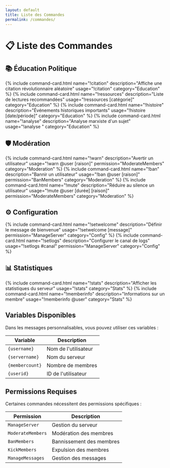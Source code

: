 ```yaml
---
layout: default
title: Liste des Commandes
permalink: /commandes/
---
```


# 📋 Liste des Commandes

<div class="command-section">
    <h2>📚 Éducation Politique</h2>
    {% include command-card.html 
        name="!citation"
        description="Affiche une citation révolutionnaire aléatoire"
        usage="!citation"
        category="Education"
    %}
    {% include command-card.html 
        name="!ressources"
        description="Liste de lectures recommandées"
        usage="!ressources [catégorie]"
        category="Education"
    %}
    {% include command-card.html 
        name="!histoire"
        description="Événements historiques importants"
        usage="!histoire [date/période]"
        category="Education"
    %}
    {% include command-card.html 
        name="!analyse"
        description="Analyse marxiste d'un sujet"
        usage="!analyse <sujet>"
        category="Education"
    %}
</div>

<div class="command-section">
    <h2>🛡️ Modération</h2>
    {% include command-card.html 
        name="!warn"
        description="Avertir un utilisateur"
        usage="!warn @user [raison]"
        permission="ModerateMembers"
        category="Moderation"
    %}
    {% include command-card.html 
        name="!ban"
        description="Bannir un utilisateur"
        usage="!ban @user [raison]"
        permission="BanMembers"
        category="Moderation"
    %}
    {% include command-card.html 
        name="!mute"
        description="Réduire au silence un utilisateur"
        usage="!mute @user [durée] [raison]"
        permission="ModerateMembers"
        category="Moderation"
    %}
</div>

<div class="command-section">
    <h2>⚙️ Configuration</h2>
    {% include command-card.html 
        name="!setwelcome"
        description="Définir le message de bienvenue"
        usage="!setwelcome [message]"
        permission="ManageServer"
        category="Config"
    %}
    {% include command-card.html 
        name="!setlogs"
        description="Configurer le canal de logs"
        usage="!setlogs #canal"
        permission="ManageServer"
        category="Config"
    %}
</div>

<div class="command-section">
    <h2>📊 Statistiques</h2>
    {% include command-card.html 
        name="!stats"
        description="Afficher les statistiques du serveur"
        usage="!stats"
        category="Stats"
    %}
    {% include command-card.html 
        name="!memberinfo"
        description="Informations sur un membre"
        usage="!memberinfo @user"
        category="Stats"
    %}
</div>

## Variables Disponibles

Dans les messages personnalisables, vous pouvez utiliser ces variables :

| Variable | Description |
|----------|-------------|
| `{username}` | Nom de l'utilisateur |
| `{servername}` | Nom du serveur |
| `{membercount}` | Nombre de membres |
| `{userid}` | ID de l'utilisateur |

## Permissions Requises

Certaines commandes nécessitent des permissions spécifiques :

| Permission | Description |
|------------|-------------|
| `ManageServer` | Gestion du serveur |
| `ModerateMembers` | Modération des membres |
| `BanMembers` | Bannissement des membres |
| `KickMembers` | Expulsion des membres |
| `ManageMessages` | Gestion des messages |
